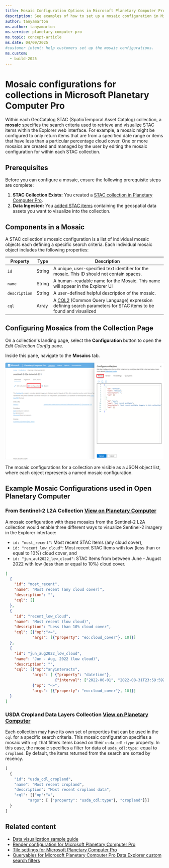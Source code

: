```yaml
---
title: Mosaic Configuration Options in Microsoft Planetary Computer Pro
description: See examples of how to set up a mosaic configuration in Microsoft Planetary Computer Pro collection configuration.
author: tanyamarton
ms.author: tanyamarton
ms.service: planetary-computer-pro
ms.topic: concept-article
ms.date: 04/09/2025
#customer intent: help customers set up the mosaic configurations.
ms.custom:
  - build-2025
---
```


# Mosaic configurations for collections in Microsoft Planetary Computer Pro

Within each GeoCatalog STAC (SpatioTemporal Asset Catalog) collection, a **mosaic** specifies the search criteria used to retrieve and visualize STAC items within the Explorer web interface. For example, a mosaic might be configured to only return items that are from a specified date range or items that have less than a particular percentage cloud cover. One or more mosaics are created and managed by the user by editing the mosaic configuration for within each STAC collection.

## Prerequisites

Before you can configure a mosaic, ensure the following prerequisite steps are complete:

1.  **STAC Collection Exists:** You created a [STAC collection in Planetary Computer Pro](./create-stac-collection.md).
2.  **Data Ingested:** You [added STAC items](./add-stac-item-to-collection.md) containing the geospatial data assets you want to visualize into the collection.

## Components in a Mosaic

A STAC collection's mosaic configuration is a list of individual mosaic objects each defining a specific search criteria. Each individual mosaic object includes the following properties:

| Property    | Type     | Description                                                                                                     |
|-------------|----------|-----------------------------------------------------------------------------------------------------------------|
| `id`        | String   | A unique, user-specified text identifier for the mosaic. This ID should not contain spaces.                                                                              |
| `name`      | String   | A human-readable name for the Mosaic. This name will appear in the Explorer UI                                                                                          |
| `description` | String | A user-defined helpful description of the mosaic.                                                                                           |
| `cql`       | Array    | A [CQL2](https://github.com/stac-api-extensions/filter) (Common Query Language) expression defining search parameters for STAC items to be found and visualized |

## Configuring Mosaics from the Collection Page

On a collection's landing page, select the **Configuration** button to open the _Edit Collection Config_ pane.

Inside this pane, navigate to the **Mosaics** tab.

[ ![Screenshot of the mosaic configuration web interface displaying options for setting up mosaic configurations.](media/mosaic-configuration-screenshot.png) ](media/mosaic-configuration-screenshot.png#lightbox)

The mosaic configurations for a collection are visible as a JSON object list, where each object represents a named mosaic configuration. 

## Example Mosaic Configurations used in Open Planetary Computer

### From Sentinel-2 L2A Collection [View on Planetary Computer](https://planetarycomputer.microsoft.com/dataset/sentinel-2-l2a)

A mosaic configuration with these mosaics from the Sentinel-2 L2A collection would enable three different ways to visualize Sentinel-2 imagery in the Explorer interface: 
-  ```id: "most_recent"```: Most recent STAC Items (any cloud cover), 
-  ```id: "recent_low_cloud"```: Most recent STAC Items with low (less than or equal to 10%) cloud cover, and 
-  ```id: "jun_aut2022_low_cloud"```: STAC Items from between June - August 2022 with low (less than or equal to 10%) cloud cover.

```json
[
  {
    "id": "most_recent",
    "name": "Most recent (any cloud cover)",
    "description": "",
    "cql": []
  },
  {
    "id": "recent_low_cloud",
    "name": "Most recent (low cloud)",
    "description": "Less than 10% cloud cover",
    "cql": [{"op":"<=",
            "args": [{"property": "eo:cloud_cover"}, 10]}]
  },
  {
    "id": "jun_aug2022_low_cloud",
    "name": "Jun - Aug, 2022 (low cloud)",
    "description": "",
    "cql": [{"op":"anyinteracts",
            "args": [ {"property": "datetime"},
                      {"interval": ["2022-06-01", "2022-08-31T23:59:59Z"]} ]},
            {"op": "<=",
            "args": [{"property": "eo:cloud_cover"}, 10]}]
  }
]
```

### USDA Cropland Data Layers Collection [View on Planetary Computer](https://planetarycomputer.microsoft.com/dataset/usda-cdl)

Each collection may have its own set of properties that can be used in the `cql` for a specific search criteria. This mosaic configuration specifies a mosaic with `cql` that filters items based on their `usda_cdl:type` property. In this case, the mosaic specifies a filter for data of `usda_cdl:type:` equal to `cropland`. By default, the items returned from the search are sorted by recency. 

```python
[
  {
    "id": "usda_cdl_cropland",
    "name": "Most recent cropland",
    "description": "Most recent cropland data",
    "cql": [{"op":"=",
          "args": [ {"property": "usda_cdl:type"}, "cropland"]}]
  }
]
```

## Related content
- [Data visualization sample guide](./data-visualization-samples.md)
- [Render configuration for Microsoft Planetary Computer Pro](./render-configuration.md)
- [Tile settings for Microsoft Planetary Computer Pro](./tile-settings.md)
- [Queryables for Microsoft Planetary Computer Pro Data Explorer custom search filters](./queryables-for-explorer-custom-search-filter.md)
